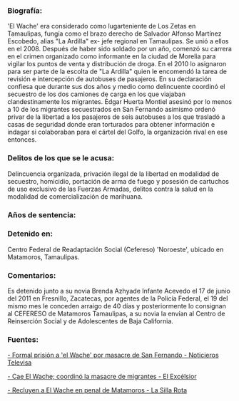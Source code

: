### Biografía:

'El Wache' era considerado como lugarteniente de Los Zetas en Tamaulipas, fungía como el brazo derecho de Salvador Alfonso Martínez Escobedo, alias "La Ardilla" ex- jefe regional en Tamaulipas. Se unió a ellos en el 2008. Después de haber sido soldado por un año, comenzó su carrera en el crimen organizado como informante en la ciudad de Morelia para vigilar los puntos de venta y distribución de droga. En el 2010 lo asignaron para ser parte de la escolta de "La Ardilla" quien le encomendó la tarea de revisión e intercepción de autobuses de pasajeros. En su declaración confiesa que durante sus dos años y medio como delincuente coordinó el secuestro de los dos camiones de carga en los que viajaban clandestinamente los migrantes.
Édgar Huerta Montiel asesinó por lo menos a 10 de los migrantes secuestrados en San Fernando asimismo ordenó privar de la libertad a los pasajeros de seis autobuses a los que trasladó a casas de seguridad donde eran torturados para obtener información e indagar si colaboraban para el cártel del Golfo, la organización rival en ese entonces.

### Delitos de los que se le acusa:

Delincuencia organizada, privación ilegal de la libertad en modalidad de secuestro, homicidio, portación de arma de fuego y posesión de cartuchos de uso exclusivo de las Fuerzas Armadas, delitos contra la salud en la modalidad de comercialización de marihuana.

### Años de sentencia: 


### Detenido en: 

Centro Federal de Readaptación Social (Cefereso) 'Noroeste', ubicado en Matamoros, Tamaulipas.

### Comentarios: 

Es detenido junto a su novia Brenda Azhyade Infante Acevedo el 17 de junio del 2011 en Fresnillo, Zacatecas, por agentes de la Policía Federal, el 19 del mismo mes le conceden arraigo de 40 días y posteriormente lo consignan al CEFERESO de Matamoros Tamaulipas, a su novia la envían al Centro de Reinserción Social y de Adolescentes de Baja California.

### Fuentes:

[- Formal prisión a 'el Wache' por masacre de San Fernando - Noticieros Televisa](http://noticierostelevisa.esmas.com/nacional/334890/formal-prision-el-wache-masacre-san-fernando)

[- Cae El Wache; coordinó la masacre de migrantes - El Excélsior](http://www.excelsior.com.mx/2011/06/17/nacional/745570)

[- Recluyen a El Wache en penal de Matamoros - La Silla Rota](http://lasillarota.com/20320-encarcelan-a-el-wache-en-penal-de-matamoros#.VHYAN4eic_M)


